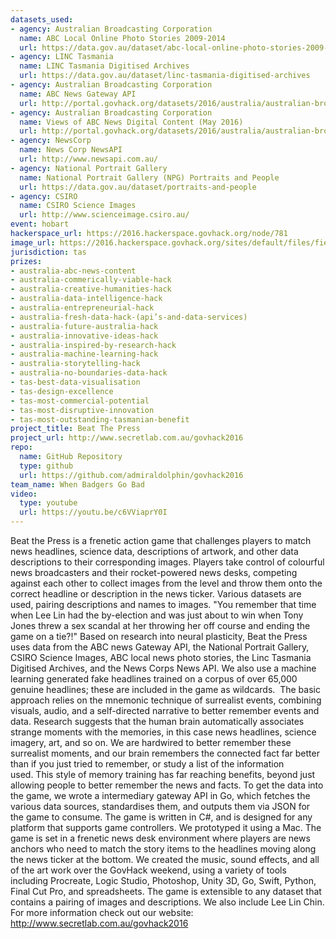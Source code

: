 ```yaml
---
datasets_used:
- agency: Australian Broadcasting Corporation
  name: ABC Local Online Photo Stories 2009-2014
  url: https://data.gov.au/dataset/abc-local-online-photo-stories-2009-2014
- agency: LINC Tasmania
  name: LINC Tasmania Digitised Archives
  url: https://data.gov.au/dataset/linc-tasmania-digitised-archives
- agency: Australian Broadcasting Corporation
  name: ABC News Gateway API
  url: http://portal.govhack.org/datasets/2016/australia/australian-broadcasting-corporation/abc-gateway-api.html
- agency: Australian Broadcasting Corporation
  name: Views of ABC News Digital Content (May 2016)
  url: http://portal.govhack.org/datasets/2016/australia/australian-broadcasting-corporation/views-of-abc-news-digital-content-(may-2016).html
- agency: NewsCorp
  name: News Corp NewsAPI
  url: http://www.newsapi.com.au/
- agency: National Portrait Gallery
  name: National Portrait Gallery (NPG) Portraits and People
  url: https://data.gov.au/dataset/portraits-and-people
- agency: CSIRO
  name: CSIRO Science Images
  url: http://www.scienceimage.csiro.au/
event: hobart
hackerspace_url: https://2016.hackerspace.govhack.org/node/781
image_url: https://2016.hackerspace.govhack.org/sites/default/files/field/image/splashfourbyuathreewithaborder%20copy.png
jurisdiction: tas
prizes:
- australia-abc-news-content
- australia-commerically-viable-hack
- australia-creative-humanities-hack
- australia-data-intelligence-hack
- australia-entrepreneurial-hack
- australia-fresh-data-hack-(api’s-and-data-services)
- australia-future-australia-hack
- australia-innovative-ideas-hack
- australia-inspired-by-research-hack
- australia-machine-learning-hack
- australia-storytelling-hack
- australia-no-boundaries-data-hack
- tas-best-data-visualisation
- tas-design-excellence
- tas-most-commercial-potential
- tas-most-disruptive-innovation
- tas-most-outstanding-tasmanian-benefit
project_title: Beat The Press
project_url: http://www.secretlab.com.au/govhack2016
repo:
  name: GitHub Repository
  type: github
  url: https://github.com/admiraldolphin/govhack2016
team_name: When Badgers Go Bad
video:
  type: youtube
  url: https://youtu.be/c6VViaprY0I
---
```


Beat the Press is a frenetic action game that challenges players to match news headlines, science data, descriptions of artwork, and other data descriptions to their corresponding images.
Players take control of colourful news broadcasters and their rocket-powered news desks, competing against each other to collect images from the level and throw them onto the correct headline or description in the news ticker. Various datasets are used, pairing descriptions and names to images.
"You remember that time when Lee Lin had the by-election and was just about to win when Tony Jones threw a sex scandal at her throwing her off course and ending the game on a tie?!"
Based on research into neural plasticity, Beat the Press uses data from the ABC news Gateway API, the National Portrait Gallery, CSIRO Science Images, ABC local news photo stories, the Linc Tasmania Digitised Archives, and the News Corps News API. We also use a machine learning generated fake headlines trained on a corpus of over 65,000 genuine headlines; these are included in the game as wildcards. 
The basic approach relies on the mnemonic technique of surrealist events, combining visuals, audio, and a self-directed narrative to better remember events and data. Research suggests that the human brain automatically associates strange moments with the memories, in this case news headlines, science imagery, art, and so on. We are hardwired to better remember these surrealist moments, and our brain remembers the connected fact far better than if you just tried to remember, or study a list of the information used. This style of memory training has far reaching benefits, beyond just allowing people to better remember the news and facts.
To get the data into the game, we wrote a intermediary gateway API in Go, which fetches the various data sources, standardises them, and outputs them via JSON for the game to consume. The game is written in C#, and is designed for any platform that supports game controllers. We prototyped it using a Mac. The game is set in a frenetic news desk environment where players are news anchors who need to match the story items to the headlines moving along the news ticker at the bottom. We created the music, sound effects, and all of the art work over the GovHack weekend, using a variety of tools including Procreate, Logic Studio, Photoshop, Unity 3D, Go, Swift, Python, Final Cut Pro, and spreadsheets.
The game is extensible to any dataset that contains a pairing of images and descriptions. We also include Lee Lin Chin.
For more information check out our website: http://www.secretlab.com.au/govhack2016